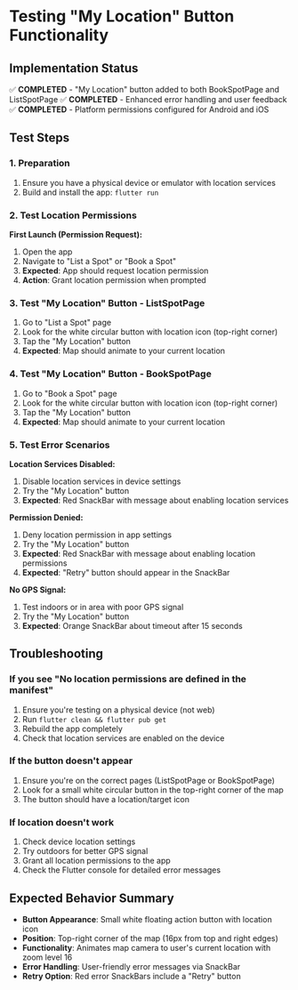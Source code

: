 # Testing "My Location" Button Functionality

## Implementation Status
✅ **COMPLETED** - "My Location" button added to both BookSpotPage and ListSpotPage
✅ **COMPLETED** - Enhanced error handling and user feedback
✅ **COMPLETED** - Platform permissions configured for Android and iOS

## Test Steps

### 1. Preparation
1. Ensure you have a physical device or emulator with location services
2. Build and install the app: `flutter run`

### 2. Test Location Permissions
**First Launch (Permission Request):**
1. Open the app
2. Navigate to "List a Spot" or "Book a Spot"
3. **Expected**: App should request location permission
4. **Action**: Grant location permission when prompted

### 3. Test "My Location" Button - ListSpotPage
1. Go to "List a Spot" page
2. Look for the white circular button with location icon (top-right corner)
3. Tap the "My Location" button
4. **Expected**: Map should animate to your current location

### 4. Test "My Location" Button - BookSpotPage  
1. Go to "Book a Spot" page
2. Look for the white circular button with location icon (top-right corner)
3. Tap the "My Location" button
4. **Expected**: Map should animate to your current location

### 5. Test Error Scenarios

**Location Services Disabled:**
1. Disable location services in device settings
2. Try the "My Location" button
3. **Expected**: Red SnackBar with message about enabling location services

**Permission Denied:**
1. Deny location permission in app settings
2. Try the "My Location" button  
3. **Expected**: Red SnackBar with message about enabling location permissions
4. **Expected**: "Retry" button should appear in the SnackBar

**No GPS Signal:**
1. Test indoors or in area with poor GPS signal
2. Try the "My Location" button
3. **Expected**: Orange SnackBar about timeout after 15 seconds

## Troubleshooting

### If you see "No location permissions are defined in the manifest"
1. Ensure you're testing on a physical device (not web)
2. Run `flutter clean && flutter pub get`
3. Rebuild the app completely
4. Check that location services are enabled on the device

### If the button doesn't appear
1. Ensure you're on the correct pages (ListSpotPage or BookSpotPage)
2. Look for a small white circular button in the top-right corner of the map
3. The button should have a location/target icon

### If location doesn't work
1. Check device location settings
2. Try outdoors for better GPS signal
3. Grant all location permissions to the app
4. Check the Flutter console for detailed error messages

## Expected Behavior Summary
- **Button Appearance**: Small white floating action button with location icon
- **Position**: Top-right corner of the map (16px from top and right edges)
- **Functionality**: Animates map camera to user's current location with zoom level 16
- **Error Handling**: User-friendly error messages via SnackBar
- **Retry Option**: Red error SnackBars include a "Retry" button

